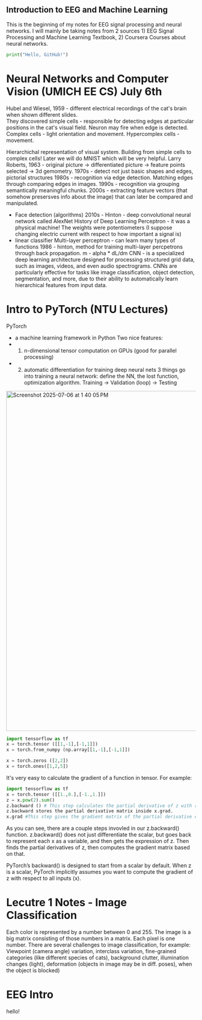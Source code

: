 ## Introduction to EEG and Machine Learning
This is the beginning of my notes for EEG signal processing and neural networks. I will mainly be taking notes from 2 sources 1) EEG Signal Processing and Machine Learning Textbook, 2) Coursera Courses about neural networks.

```python
print("Hello, GitHub!")
```

# Neural Networks and Computer Vision (UMICH EE CS) July 6th
Hubel and Wiesel, 1959 - different electrical recordings of the cat's brain when shown different slides.  
They discovered simple cells - responsible for detecting edges at particular positions in the cat's visual field. Neuron may fire when edge is detected. Complex cells - light orientation and movement. Hypercomplex cells - movement.

Hierarchichal representation of visual system. Building from simple cells to complex cells! Later we will do MNIST which will be very helpful.
Larry Roberts, 1963 - original picture -> differentiated picture -> feature points selected -> 3d gemometry.
1970s - detect not just basic shapes and edges, pictorial structures
1980s - recognition via edge detection. Matching edges through comparing edges in images.
1990s - recognition via grouping semantically meaningful chunks.
2000s - extracting feature vectors (that somehow presersves info about the image) that can later be compared and manipulated.
- Face detection (algorithms)
2010s - Hinton - deep convolutional neural network called AlexNet
History of Deep Learning
Perceptron - it was a physical machine! The weights were potentiometers (I suppose changing electric current with respect to how important a signal is)
- linear classifier
Multi-layer perceptron - can learn many types of functions
1986 - hinton, method for training multi-layer percpetrons through back propagation. m - alpha * dL/dm
CNN -  is a specialized deep learning architecture designed for processing structured grid data, such as images, videos, and even audio spectrograms. CNNs are particularly effective for tasks like image classification, object detection, segmentation, and more, due to their ability to automatically learn hierarchical features from input data.

# Intro to PyTorch (NTU Lectures) 
PyTorch
- a machine learning framework in Python
Two nice features: 
- 1. n-dimensional tensor computation on GPUs (good for parallel processing)
- 2. automatic differentiation for training deep neural nets
3 things go into training a neural network: define the NN, the lost function, optimization algorithm.
Training -> Validation (loop) -> Testing
<img width="904" alt="Screenshot 2025-07-06 at 1 40 05 PM" src="https://github.com/user-attachments/assets/3c2d9939-dddd-4905-8250-397636279a8d" />

```python
import tensorflow as tf
x = torch.tensor ([[1,-1],[-1,1]]) 
x = torch.from_numpy (np.array[[1,-1],[-1,1]])

x = torch.zeros ([2,2])
x = torch.ones([1,2,5])
```
It's very easy to calculate the gradient of a function in tensor. For example:


```python
import tensorflow as tf
x = torch.tensor ([[1.,0.],[-1.,1.]]) 
z = x.pow(2).sum()
z.backward () # This step calculates the partial derivative of z with respect to x. ∂z/∂xᵢ for each element xᵢ in x. Since z = x₁² + x₂² + x₃² + x₄²,  ∂z/∂xᵢ = 2xᵢ = 2 times the whole matrix.
z.backward stores the partial derivative matrix inside x.grad.
x.grad #This step gives the gradient matrix of the partial derivative of z w.r.t. x
```
As you can see, there are a couple steps invovled in our z.backward() function. z.backward() does not just differentiate the scalar, but goes back to represent each x as a variable, and then gets the expression of z. Then finds the partial derivatives of z, then computes the gradient matrix based on that.

PyTorch’s backward() is designed to start from a scalar by default. When z is a scalar, PyTorch implicitly assumes you want to compute the gradient of z with respect to all inputs (x).

# Lecutre 1 Notes - Image Classification
Each color is represented by a number between 0 and 255.
The image is a big matrix consisting of those numbers in a matrix. Each pixel is one number.
There are several challenges to image classification, for example: Viewpoint (camera angle) variation, interclass variation, fine-grained categories (like different species of cats), background clutter, illumination changes (light), deformation (objects in image may be in diff. poses), when the object is blocked)


# EEG Intro

hello!

